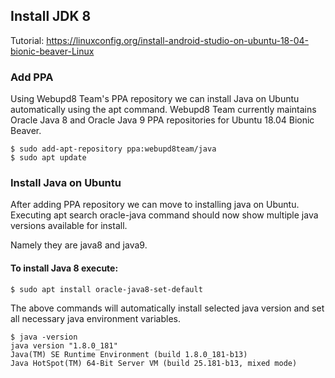 ## Install JDK 8

Tutorial: https://linuxconfig.org/install-android-studio-on-ubuntu-18-04-bionic-beaver-Linux

### Add PPA

Using Webupd8 Team's PPA repository we can install Java on Ubuntu automatically using the apt command. Webupd8 Team currently maintains Oracle Java 8 and Oracle Java 9 PPA repositories for Ubuntu 18.04 Bionic Beaver. 

```
$ sudo add-apt-repository ppa:webupd8team/java
$ sudo apt update
```

### Install Java on Ubuntu

After adding PPA repository we can move to installing java on Ubuntu. Executing apt search oracle-java command should now show multiple java versions available for install.

Namely they are java8 and java9.

#### To install Java 8 execute:

```
$ sudo apt install oracle-java8-set-default
```

The above commands will automatically install selected java version and set all necessary java environment variables. 

```
$ java -version
java version "1.8.0_181"
Java(TM) SE Runtime Environment (build 1.8.0_181-b13)
Java HotSpot(TM) 64-Bit Server VM (build 25.181-b13, mixed mode)
```
